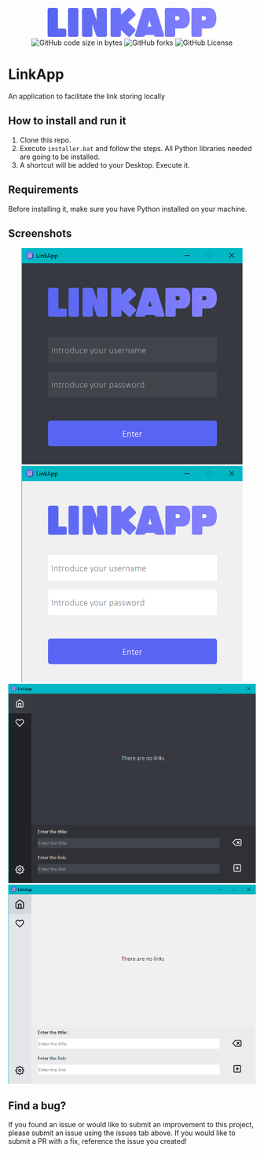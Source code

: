 <p align="center">
  <img src="/assets/img/LinkApp.png">
  <br >
  <img alt="GitHub code size in bytes" src="https://img.shields.io/github/languages/code-size/alex-ortega-07/LinkApp">
  <img alt="GitHub forks" src="https://img.shields.io/github/forks/alex-ortega-07/LinkApp?style=flat">
  <img alt="GitHub License" src="https://img.shields.io/github/license/mashape/apistatus?style=flat">
</p>

# LinkApp

An application to facilitate the link storing locally

## How to install and run it

1. Clone this repo.
2. Execute `installer.bat` and follow the steps. All Python libraries needed are going to be installed.
3. A shortcut will be added to your Desktop. Execute it.

## Requirements

Before installing it, make sure you have Python installed on your machine.

## Screenshots

<p align="center">
  <img src="/Graphics/LinkApp login black.png">
  <img src="/Graphics/LinkApp login white.png">
  <br>
  <img src="/Graphics/LinkApp home black.png">
  <img src="/Graphics/LinkApp home white.png">
</p>

## Find a bug?

If you found an issue or would like to submit an improvement to this project, please submit an issue using the issues tab above. If you would like to submit a PR with a fix, reference the issue you created!
